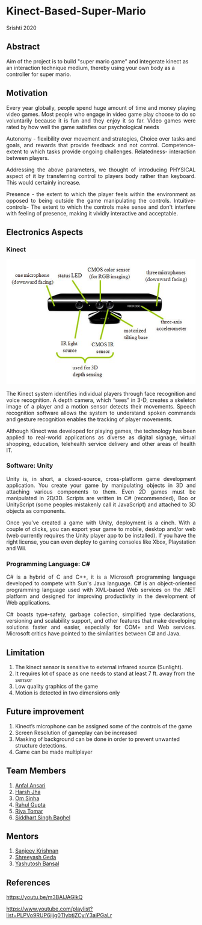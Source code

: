 # Kinect-Based-Super-Mario
Srishti 2020
## Abstract
Aim of the project is to build "super mario game" and integerate kinect as an interaction technique medium, thereby using your own body as a controller for super mario.
## Motivation
<p align="justify">Every year globally, people spend huge amount of time and money playing video games. Most people who engage in video game play choose to do so voluntarily because it is fun and they enjoy it so far. Video games were rated by how well the game satisfies our psychological needs</p>

<p align="justify">Autonomy - flexibility over movement and strategies, Choice over tasks and goals, and rewards that provide feedback and not control.
Competence-extent to which tasks provide ongoing challenges.
Relatedness- interaction between players.</p>
<p align="justify">Addressing the above parameters, we thought of introducing PHYSICAL aspect of it by transferring control to players body rather than keyboard. This would certainly increase.</p>

<p align="justify">Presence - the extent to which the player feels within the environment as opposed to being outside the game manipulating the controls. 
Intuitive-controls- The extent to which the controls make sense and don't interfere with feeling of presence, making it vividly interactive and acceptable.
</p>




## Electronics Aspects
### Kinect

![](https://github.com/AnfalAnsari/Kinect-Based-Super-Mario/blob/master/Images%20and%20Videos/Images/kinect.jpeg)


<p align="justify">The Kinect system identifies individual players through face recognition and voice recognition. A depth camera, which “sees” in 3-D, creates a skeleton image of a player and a motion sensor detects their movements. Speech recognition software allows the system to understand spoken commands and gesture recognition enables the tracking of player movements.</p>
<p align="justify">Although Kinect was developed for playing games, the technology has been applied to real-world applications as diverse as digital signage, virtual shopping, education, telehealth service delivery and other areas of health IT.</p>

### Software: Unity
<p align="justify">Unity is, in short, a closed-source, cross-platform game development application. You create your game by manipulating objects in 3D and attaching various components to them. Even 2D games must be manipulated in 2D/3D. Scripts are written in C# (recommended), Boo or UnityScript (some peoples mistakenly call it JavaScript) and attached to 3D objects as components.</p>

<p align="justify">Once you’ve created a game with Unity, deployment is a cinch. With a couple of clicks, you can export your game to mobile, desktop and/or web (web currently requires the Unity player app to be installed). If you have the right license, you can even deploy to gaming consoles like Xbox, Playstation and Wii.</p>

### Programming Language: C#
<p align="justify">C# is a hybrid of C and C++, it is a Microsoft programming language developed to compete with Sun's Java language. C# is an object-oriented programming language used with XML-based Web services on the .NET platform and designed for improving productivity in the development of Web applications.</p>

<p align="justify">C# boasts type-safety, garbage collection, simplified type declarations, versioning and scalability support, and other features that make developing solutions faster and easier, especially for COM+ and Web services. Microsoft critics have pointed to the similarities between C# and Java.</p>

## Limitation
1.	The kinect sensor is sensitive to external infrared source (Sunlight).
2.	It requires lot of space as one needs to stand at least 7 ft. away from the sensor
3.	Low quality graphics of the game
4.	Motion is detected in two dimensions only
## Future improvement
1.	Kinect’s microphone can be assigned some of the controls of the game
2.	Screen Resolution of gameplay can be increased
3.	Masking of background can be done in order to prevent unwanted structure detections.
4.	Game can be made multiplayer
## Team Members
1. [Anfal Ansari](https://github.com/AnfalAnsari/)
1. [Harsh Jha](https://github.com/harshjha51) 
1. [Om Sinha]()
1. [Rahul Gupta](https://github.com/rahulgupta2024)
1. [Riya Tomar](https://github.com/Ria158/)
1. [Siddhart Singh Baghel](https://github.com/Sidbaghel)    
## Mentors
1. [Sanjeev Krishnan](https://github.com/SanjeevKrishnan)
1. [Shreeyash Geda](https://github.com/convman)
1. [Yashutosh Bansal](https://github.com/yashutoshbansal/)
## References
https://youtu.be/m3BAlJAGIkQ

https://www.youtube.com/playlist?list=PLPVo9RUP6ijjg0TlybtjZCyiY3aiPGaLr



